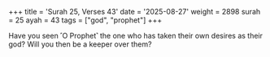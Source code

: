+++
title = 'Surah 25, Verses 43'
date = '2025-08-27'
weight = 2898
surah = 25
ayah = 43
tags = ["god", "prophet"]
+++

Have you seen ˹O Prophet˺ the one who has taken their own desires as their god? Will you then be a keeper over them?